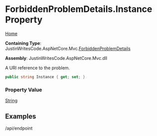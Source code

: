 # ForbiddenProblemDetails\.Instance Property

[Home](../../../README.md)

**Containing Type**: JustinWritesCode\.AspNetCore\.Mvc\.[ForbiddenProblemDetails](../README.md)

**Assembly**: JustinWritesCode\.AspNetCore\.Mvc\.dll

  
A URI reference to the problem\.

```csharp
public string Instance { get; set; }
```

### Property Value

[String](https://docs.microsoft.com/en-us/dotnet/api/system.string)

## Examples

/api/endpoint